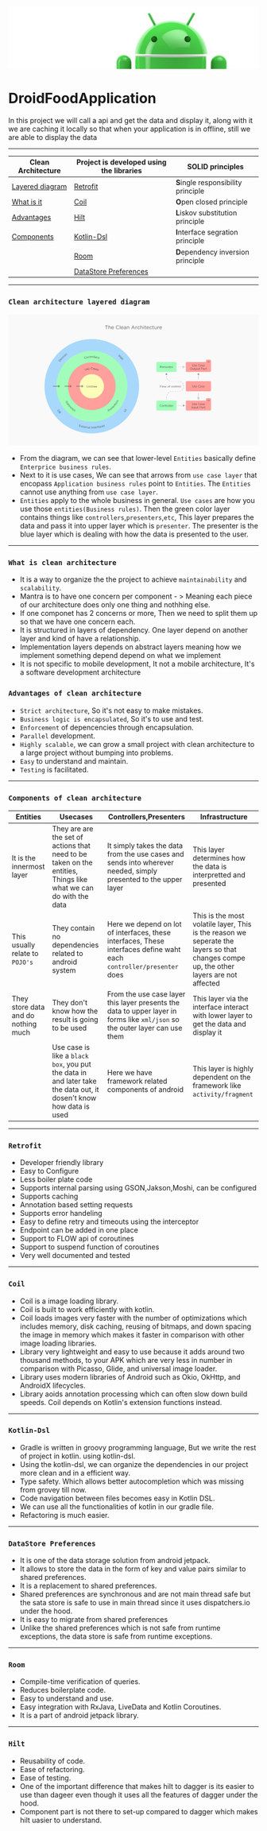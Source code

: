 ![Banner](images/Logo-new.png)

# DroidFoodApplication
In this project we will call a api and get the data and display it, along with it we are caching it locally so that when your application is in offline, still we are able to display the data

---

| **Clean Architecture** | **Project is developed using the libraries** | **SOLID principles** |
| --- | --- | --- |
| [Layered diagram](https://github.com/devrath/DroidFoodApplication/blob/main/README.md#clean-architecture-layered-diagram) | [Retrofit](https://github.com/devrath/DroidFoodApplication/blob/main/README.md#retrofit)| **S**ingle responsibility principle |
| [What is it](https://github.com/devrath/DroidFoodApplication/blob/main/README.md#what-is-clean-architecture) | [Coil](https://github.com/devrath/DroidFoodApplication/blob/main/README.md#coil)| **O**pen closed principle |
| [Advantages](https://github.com/devrath/DroidFoodApplication/blob/main/README.md#advantages-of-clean-architecture) | [Hilt](https://github.com/devrath/DroidFoodApplication/blob/main/README.md#hilt) | **L**iskov substitution principle |
| [Components](https://github.com/devrath/DroidFoodApplication/blob/main/README.md#components-of-clean-architecture) | [Kotlin-Dsl](https://github.com/devrath/DroidFoodApplication/blob/main/README.md#kotlin-dsl) | **I**nterface segration principle |
|  | [Room](https://github.com/devrath/DroidFoodApplication/blob/main/README.md#room) | **D**ependency inversion principle |
|  | [DataStore Preferences](https://github.com/devrath/DroidFoodApplication/blob/main/README.md#datastore-preferences) |

---

### ``Clean architecture layered diagram``
![Banner](images/cleanarchitecture.png)

* From the diagram, we can see that lower-level `Entities` basically define `Enterprice business rules`.
* Next to it is use cases, We can see that arrows from `use case layer` that encopass `Application business rules` point to `Entities`. The `Entities` cannot use anything from `use case layer`.
* `Entities` apply to the whole business in general. `Use cases` are how you use those `entities(Business rules)`. Then the green color layer contains things like `controllers`,`presenters`,`etc`, This layer prepares the data and pass it into upper layer which is `presenter`. The presenter is the blue layer which is dealing with how the data is presented to the user.

---

### ``What is clean architecture``

* It is a way to organize the the project to achieve `maintainability` and `scalability`.
* Mantra is to have one concern per component - > Meaning each piece of our architecture does only one thing and nothhing else.
* If one componet has 2 concerns or more, Then we need to split them up so that we have one concern each.
* It is structured in layers of dependency. One layer depend on another layer and kind of have a relationship.
* Implementation layers depends on abstract layers meaning how we implement something depend depend on what we implement
* It is not specific to mobile development, It not a mobile architecture, It's a software development architecture 

### ``Advantages of clean architecture``

* `Strict architecture`, So it's not easy to make mistakes.
* `Business logic is encapsulated`, So it's to use and test.
* `Enforcement` of depencencies through encapsulation.
* `Parallel` development.
* `Highly scalable`, we can grow a small project with clean architecture to a large project without bumping into problems.
* `Easy` to understand and maintain. 
* `Testing` is facilitated.

---

### ``Components of clean architecture``

| **Entities** | **Usecases** | **Controllers,Presenters** |  **Infrastructure** |
| --- | --- | --- | --- |
| It is the innermost layer | They are are the set of actions that need to be taken on the entities, Things like what we can do with the data | It simply takes the data from the use cases and sends into wherever needed, simply presented to the upper layer | This layer determines how the data is interpretted and presented |
| This usually relate to `POJO's`  | They contain no dependencies related to android system | Here we depend on lot of interfaces, these interfaces, These interfaces define waht each `controller/presenter` does | This is the most volatile layer, This is the reason we seperate the layers so that changes compe up, the other layers are not affected |
| They store data and do nothing much | They don't know how the result is going to be used | From the use case layer this layer presents the data to upper layer in forms like `xml/json` so the outer layer can use them | This layer via the interface interact with lower layer to get the data and display it |
|  | Use case is like a `black box`, you put the data in and later take the data out, it dosen't know how data is used  | Here we have framework related components of android | This layer is highly dependent on the framework like `activity/fragment` |

---

### ``Retrofit``

* Developer friendly library
* Easy to Configure
* Less boiler plate code
* Supports internal parsing using GSON,Jakson,Moshi, can be configured
* Supports caching
* Annotation based setting requests
* Supports error handeling
* Easy to define retry and timeouts using the interceptor
* Endpoint can be added in one place
* Support to FLOW api of coroutines
* Support to suspend function of coroutines
* Very well documented and tested

---
### ``Coil``

* Coil is a image loading library.
* Coil is built to work efficiently with kotlin.
* Coil loads images very faster with the number of optimizations which includes memory, disk caching, reusing of bitmaps, and down spacing the image in memory which makes it faster in comparison with other image loading libraries.
* Library very lightweight and easy to use because it adds around two thousand methods, to your APK which are very less in number in comparison with Picasso, Glide, and universal image loader.
* Library uses modern libraries of Android such as Okio, OkHttp, and AndroidX lifecycles.
* Library aoids annotation processing which can often slow down build speeds. Coil depends on Kotlin's extension functions instead.

---
### ``Kotlin-Dsl``

* Gradle is written in groovy programming language, But we write the rest of project in kotlin. using kotlin-dsl.
* Using the kotlin-dsl, we can organize the dependencies in our project more clean and in a efficient way.
* Type safety. Which allows better autocompletion which was missing from grovey till now.
* Code navigation between files becomes easy in Kotlin DSL.
* We can use all the functionalities of kotlin in our gradle file.
* Refactoring is much easier.

---
### ``DataStore Preferences``

* It is one of the data storage solution from android jetpack. 
* It allows to store the data in the form of key and value pairs similar to shared preferences.
* It is a replacement to shared preferences. 
* Shared preferences are synchronous and are not main thread safe but the sata store is safe to use in main thread since it uses dispatchers.io under the hood.
* It is easy to migrate from shared preferences 
* Unlike the shared preferences which is not safe from runtime exceptions, the data store is safe from runtime exceptions.

---
### ``Room``

* Compile-time verification of queries.
* Reduces boilerplate code.
* Easy to understand and use.
* Easy integration with RxJava, LiveData and Kotlin Coroutines.
* It is a part of android jetpack library.


---
### ``Hilt``

* Reusability of code.
* Ease of refactoring.
* Ease of testing.
* One of the important difference that makes hilt to dagger is its easier to use than dageer even though it uses all the features of dagger under the hood.
* Component part is not there to set-up compared to dagger which makes hilt uasier to understand.

